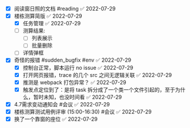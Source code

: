 - [x] 阅读窗日照的文档 #reading ✅ 2022-07-29
- [x] 楼栋测算简版 ✅ 2022-07-29
	- [x] 任务管理 ✅ 2022-07-29
	- [ ] 测算结果:
		- [ ] 列表展示
		- [ ] 批量删除
	- [ ] 详情弹框
- [x] 奇怪的报错 #sudden_bugfix #env ✅ 2022-07-29
	- [x] 控制台正常，脚本运行 no issue ✅ 2022-07-29
	- [x] 打开网页报错，trace 的几个 src 之间无逻辑关联 ✅ 2022-07-29
	- [x] 推测是 webpack 打包异常？ ✅ 2022-07-29
	- [x] 触发点定位到了：是将 task 拆分成了一个类一个文件引起的，至于为什么，暂时未知，也没时间看 ✅ 2022-07-29
- [x] 4.7需求变动通知会  #会议 ✅ 2022-07-29
- [x] 楼栋测算测试用例评审 (15:00-16:30) #会议 ✅ 2022-07-29 
- [x] 换了一个靠窗的座位 ✅ 2022-07-29